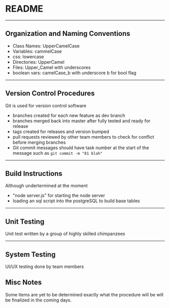 # README

---
## Organization and Naming Conventions
* Class Names: UpperCamelCase
* Variables: cammelCase
* css: lowercase
* Directories: UpperCamel
* Files: Upper\_Camel with underscores
* boolean vars: camelCase\_b with underscore b for bool flag

---
## Version Control Procedures
Git is used for version control software
* branches created for each new feature as dev branch
* branches merged back into master after fully tested and ready for release
* tags created for releases and version bumped
* pull requests reviewed by other team members to check for conflict before merging branches
* Git commit messages should have task number at the start of the message such as ```git commit -m "81 blah"```

---
## Build Instructions
Although undertermined at the moment
* "node server.js" for starting the node server
* loading an sql script into the postgreSQL to build base tables

---
## Unit Testing
Unit test written by a group of highly skilled chimpanzees 

---
## System Testing
UI/UX testing done by team members

## Misc Notes
Some items are yet to be determined exactly what the procedure will be will be finalized in the coming days.



